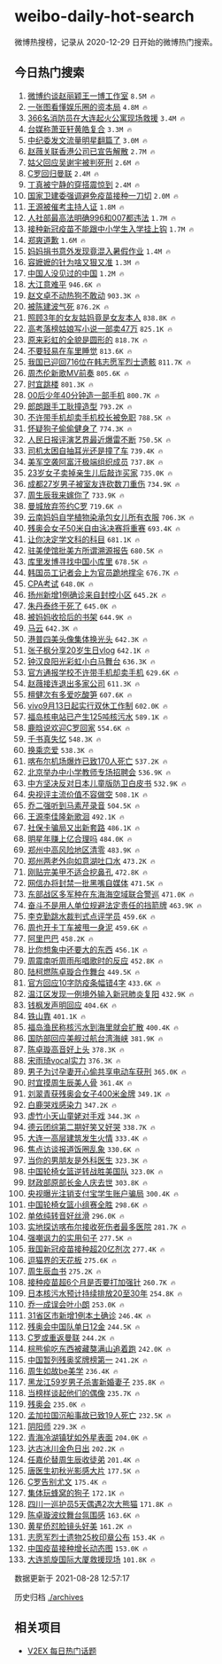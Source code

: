 # weibo-daily-hot-search

微博热搜榜，记录从 2020-12-29 日开始的微博热门搜索。

## 今日热门搜索

<!-- BEGIN -->

1. [微博约谈赵丽颖王一博工作室](https://s.weibo.com/weibo?q=%23%E5%BE%AE%E5%8D%9A%E7%BA%A6%E8%B0%88%E8%B5%B5%E4%B8%BD%E9%A2%96%E7%8E%8B%E4%B8%80%E5%8D%9A%E5%B7%A5%E4%BD%9C%E5%AE%A4%23&Refer=top) `8.5M 🔥`
1. [一张图看懂娱乐圈的资本局](https://s.weibo.com/weibo?q=%23%E4%B8%80%E5%BC%A0%E5%9B%BE%E7%9C%8B%E6%87%82%E5%A8%B1%E4%B9%90%E5%9C%88%E7%9A%84%E8%B5%84%E6%9C%AC%E5%B1%80%23&Refer=top) `4.8M 🔥`
1. [366名消防员在大连起火公寓现场救援](https://s.weibo.com/weibo?q=%23366%E5%90%8D%E6%B6%88%E9%98%B2%E5%91%98%E5%9C%A8%E5%A4%A7%E8%BF%9E%E8%B5%B7%E7%81%AB%E5%85%AC%E5%AF%93%E7%8E%B0%E5%9C%BA%E6%95%91%E6%8F%B4%23&Refer=top) `3.4M 🔥`
1. [台媒称萧亚轩黄皓复合](https://s.weibo.com/weibo?q=%23%E5%8F%B0%E5%AA%92%E7%A7%B0%E8%90%A7%E4%BA%9A%E8%BD%A9%E9%BB%84%E7%9A%93%E5%A4%8D%E5%90%88%23&Refer=top) `3.3M 🔥`
1. [中纪委发文流量明星翻篇了](https://s.weibo.com/weibo?q=%23%E4%B8%AD%E7%BA%AA%E5%A7%94%E5%8F%91%E6%96%87%E6%B5%81%E9%87%8F%E6%98%8E%E6%98%9F%E7%BF%BB%E7%AF%87%E4%BA%86%23&Refer=top) `3.0M 🔥`
1. [赵薇关联香港公司已宣告解散](https://s.weibo.com/weibo?q=%23%E8%B5%B5%E8%96%87%E5%85%B3%E8%81%94%E9%A6%99%E6%B8%AF%E5%85%AC%E5%8F%B8%E5%B7%B2%E5%AE%A3%E5%91%8A%E8%A7%A3%E6%95%A3%23&Refer=top) `2.7M 🔥`
1. [姑父回应吴谢宇被判死刑](https://s.weibo.com/weibo?q=%23%E5%A7%91%E7%88%B6%E5%9B%9E%E5%BA%94%E5%90%B4%E8%B0%A2%E5%AE%87%E8%A2%AB%E5%88%A4%E6%AD%BB%E5%88%91%23&Refer=top) `2.6M 🔥`
1. [C罗回归曼联](https://s.weibo.com/weibo?q=%23C%E7%BD%97%E5%9B%9E%E5%BD%92%E6%9B%BC%E8%81%94%23&Refer=top) `2.4M 🔥`
1. [丁真被宁静的穿搭震惊到](https://s.weibo.com/weibo?q=%23%E4%B8%81%E7%9C%9F%E8%A2%AB%E5%AE%81%E9%9D%99%E7%9A%84%E7%A9%BF%E6%90%AD%E9%9C%87%E6%83%8A%E5%88%B0%23&Refer=top) `2.4M 🔥`
1. [国家卫建委强调避免疫苗接种一刀切](https://s.weibo.com/weibo?q=%23%E5%9B%BD%E5%AE%B6%E5%8D%AB%E5%BB%BA%E5%A7%94%E5%BC%BA%E8%B0%83%E9%81%BF%E5%85%8D%E7%96%AB%E8%8B%97%E6%8E%A5%E7%A7%8D%E4%B8%80%E5%88%80%E5%88%87%23&Refer=top) `2.0M 🔥`
1. [王源被催考主持人证](https://s.weibo.com/weibo?q=%E7%8E%8B%E6%BA%90%E8%A2%AB%E5%82%AC%E8%80%83%E4%B8%BB%E6%8C%81%E4%BA%BA%E8%AF%81&Refer=top) `1.8M 🔥`
1. [人社部最高法明确996和007都违法](https://s.weibo.com/weibo?q=%23%E4%BA%BA%E7%A4%BE%E9%83%A8%E6%9C%80%E9%AB%98%E6%B3%95%E6%98%8E%E7%A1%AE996%E5%92%8C007%E9%83%BD%E8%BF%9D%E6%B3%95%23&Refer=top) `1.7M 🔥`
1. [接种新冠疫苗不能跟中小学生入学挂上钩](https://s.weibo.com/weibo?q=%23%E6%8E%A5%E7%A7%8D%E6%96%B0%E5%86%A0%E7%96%AB%E8%8B%97%E4%B8%8D%E8%83%BD%E8%B7%9F%E4%B8%AD%E5%B0%8F%E5%AD%A6%E7%94%9F%E5%85%A5%E5%AD%A6%E6%8C%82%E4%B8%8A%E9%92%A9%23&Refer=top) `1.7M 🔥`
1. [郑爽道歉](https://s.weibo.com/weibo?q=%23%E9%83%91%E7%88%BD%E9%81%93%E6%AD%89%23&Refer=top) `1.6M 🔥`
1. [妈妈捐书意外发现竟混入暑假作业](https://s.weibo.com/weibo?q=%E5%A6%88%E5%A6%88%E6%8D%90%E4%B9%A6%E6%84%8F%E5%A4%96%E5%8F%91%E7%8E%B0%E7%AB%9F%E6%B7%B7%E5%85%A5%E6%9A%91%E5%81%87%E4%BD%9C%E4%B8%9A&Refer=top) `1.4M 🔥`
1. [容嬷嬷的针为啥又狠又准](https://s.weibo.com/weibo?q=%23%E5%AE%B9%E5%AC%B7%E5%AC%B7%E7%9A%84%E9%92%88%E4%B8%BA%E5%95%A5%E5%8F%88%E7%8B%A0%E5%8F%88%E5%87%86%23&Refer=top) `1.3M 🔥`
1. [中国人没见过的中国](https://s.weibo.com/weibo?q=%23%E4%B8%AD%E5%9B%BD%E4%BA%BA%E6%B2%A1%E8%A7%81%E8%BF%87%E7%9A%84%E4%B8%AD%E5%9B%BD%23&Refer=top) `1.2M 🔥`
1. [大江意难平](https://s.weibo.com/weibo?q=%23%E5%A4%A7%E6%B1%9F%E6%84%8F%E9%9A%BE%E5%B9%B3%23&Refer=top) `946.6K 🔥`
1. [赵文卓不动热狗不敢动](https://s.weibo.com/weibo?q=%23%E8%B5%B5%E6%96%87%E5%8D%93%E4%B8%8D%E5%8A%A8%E7%83%AD%E7%8B%97%E4%B8%8D%E6%95%A2%E5%8A%A8%23&Refer=top) `903.3K 🔥`
1. [被陈建波气死](https://s.weibo.com/weibo?q=%23%E8%A2%AB%E9%99%88%E5%BB%BA%E6%B3%A2%E6%B0%94%E6%AD%BB%23&Refer=top) `876.2K 🔥`
1. [照顾3年的女友姑妈竟是女友本人](https://s.weibo.com/weibo?q=%23%E7%85%A7%E9%A1%BE3%E5%B9%B4%E7%9A%84%E5%A5%B3%E5%8F%8B%E5%A7%91%E5%A6%88%E7%AB%9F%E6%98%AF%E5%A5%B3%E5%8F%8B%E6%9C%AC%E4%BA%BA%23&Refer=top) `838.8K 🔥`
1. [高考落榜姑娘写小说一部卖47万](https://s.weibo.com/weibo?q=%23%E9%AB%98%E8%80%83%E8%90%BD%E6%A6%9C%E5%A7%91%E5%A8%98%E5%86%99%E5%B0%8F%E8%AF%B4%E4%B8%80%E9%83%A8%E5%8D%9647%E4%B8%87%23&Refer=top) `825.1K 🔥`
1. [原来彩虹的全貌是圆形的](https://s.weibo.com/weibo?q=%23%E5%8E%9F%E6%9D%A5%E5%BD%A9%E8%99%B9%E7%9A%84%E5%85%A8%E8%B2%8C%E6%98%AF%E5%9C%86%E5%BD%A2%E7%9A%84%23&Refer=top) `818.7K 🔥`
1. [不要轻易在车里睡觉](https://s.weibo.com/weibo?q=%23%E4%B8%8D%E8%A6%81%E8%BD%BB%E6%98%93%E5%9C%A8%E8%BD%A6%E9%87%8C%E7%9D%A1%E8%A7%89%23&Refer=top) `813.6K 🔥`
1. [我国已迎回716位在韩志愿军烈士遗骸](https://s.weibo.com/weibo?q=%23%E6%88%91%E5%9B%BD%E5%B7%B2%E8%BF%8E%E5%9B%9E716%E4%BD%8D%E5%9C%A8%E9%9F%A9%E5%BF%97%E6%84%BF%E5%86%9B%E7%83%88%E5%A3%AB%E9%81%97%E9%AA%B8%23&Refer=top) `811.7K 🔥`
1. [周杰伦新歌MV前奏](https://s.weibo.com/weibo?q=%E5%91%A8%E6%9D%B0%E4%BC%A6%E6%96%B0%E6%AD%8CMV%E5%89%8D%E5%A5%8F&Refer=top) `805.6K 🔥`
1. [时宜跳楼](https://s.weibo.com/weibo?q=%23%E6%97%B6%E5%AE%9C%E8%B7%B3%E6%A5%BC%23&Refer=top) `801.3K 🔥`
1. [00后少年40分钟造一部手机](https://s.weibo.com/weibo?q=%2300%E5%90%8E%E5%B0%91%E5%B9%B440%E5%88%86%E9%92%9F%E9%80%A0%E4%B8%80%E9%83%A8%E6%89%8B%E6%9C%BA%23&Refer=top) `800.7K 🔥`
1. [郎朗跟手工耿撞造型](https://s.weibo.com/weibo?q=%23%E9%83%8E%E6%9C%97%E8%B7%9F%E6%89%8B%E5%B7%A5%E8%80%BF%E6%92%9E%E9%80%A0%E5%9E%8B%23&Refer=top) `793.2K 🔥`
1. [不许带手机却卖手机校长被免职](https://s.weibo.com/weibo?q=%23%E4%B8%8D%E8%AE%B8%E5%B8%A6%E6%89%8B%E6%9C%BA%E5%8D%B4%E5%8D%96%E6%89%8B%E6%9C%BA%E6%A0%A1%E9%95%BF%E8%A2%AB%E5%85%8D%E8%81%8C%23&Refer=top) `788.5K 🔥`
1. [怀疑狗子偷偷健身了](https://s.weibo.com/weibo?q=%23%E6%80%80%E7%96%91%E7%8B%97%E5%AD%90%E5%81%B7%E5%81%B7%E5%81%A5%E8%BA%AB%E4%BA%86%23&Refer=top) `774.3K 🔥`
1. [人民日报评演艺界最近爆雷不断](https://s.weibo.com/weibo?q=%23%E4%BA%BA%E6%B0%91%E6%97%A5%E6%8A%A5%E8%AF%84%E6%BC%94%E8%89%BA%E7%95%8C%E6%9C%80%E8%BF%91%E7%88%86%E9%9B%B7%E4%B8%8D%E6%96%AD%23&Refer=top) `750.5K 🔥`
1. [司机太困自抽耳光还是撞了车](https://s.weibo.com/weibo?q=%23%E5%8F%B8%E6%9C%BA%E5%A4%AA%E5%9B%B0%E8%87%AA%E6%8A%BD%E8%80%B3%E5%85%89%E8%BF%98%E6%98%AF%E6%92%9E%E4%BA%86%E8%BD%A6%23&Refer=top) `739.4K 🔥`
1. [美军空袭阿富汗极端组织成员](https://s.weibo.com/weibo?q=%23%E7%BE%8E%E5%86%9B%E7%A9%BA%E8%A2%AD%E9%98%BF%E5%AF%8C%E6%B1%97%E6%9E%81%E7%AB%AF%E7%BB%84%E7%BB%87%E6%88%90%E5%91%98%23&Refer=top) `737.8K 🔥`
1. [23岁女子卖掉亲生儿后敲诈买家](https://s.weibo.com/weibo?q=%2323%E5%B2%81%E5%A5%B3%E5%AD%90%E5%8D%96%E6%8E%89%E4%BA%B2%E7%94%9F%E5%84%BF%E5%90%8E%E6%95%B2%E8%AF%88%E4%B9%B0%E5%AE%B6%23&Refer=top) `735.0K 🔥`
1. [成都27岁男子被室友连砍数刀重伤](https://s.weibo.com/weibo?q=%23%E6%88%90%E9%83%BD27%E5%B2%81%E7%94%B7%E5%AD%90%E8%A2%AB%E5%AE%A4%E5%8F%8B%E8%BF%9E%E7%A0%8D%E6%95%B0%E5%88%80%E9%87%8D%E4%BC%A4%23&Refer=top) `734.9K 🔥`
1. [周生辰我来嫁你了](https://s.weibo.com/weibo?q=%23%E5%91%A8%E7%94%9F%E8%BE%B0%E6%88%91%E6%9D%A5%E5%AB%81%E4%BD%A0%E4%BA%86%23&Refer=top) `733.9K 🔥`
1. [曼城放弃签约C罗](https://s.weibo.com/weibo?q=%23%E6%9B%BC%E5%9F%8E%E6%94%BE%E5%BC%83%E7%AD%BE%E7%BA%A6C%E7%BD%97%23&Refer=top) `719.6K 🔥`
1. [云南妈妈自学植物染承包女儿所有衣服](https://s.weibo.com/weibo?q=%23%E4%BA%91%E5%8D%97%E5%A6%88%E5%A6%88%E8%87%AA%E5%AD%A6%E6%A4%8D%E7%89%A9%E6%9F%93%E6%89%BF%E5%8C%85%E5%A5%B3%E5%84%BF%E6%89%80%E6%9C%89%E8%A1%A3%E6%9C%8D%23&Refer=top) `706.3K 🔥`
1. [残奥会女子50米自由泳决赛将重赛](https://s.weibo.com/weibo?q=%E6%AE%8B%E5%A5%A5%E4%BC%9A%E5%A5%B3%E5%AD%9050%E7%B1%B3%E8%87%AA%E7%94%B1%E6%B3%B3%E5%86%B3%E8%B5%9B%E5%B0%86%E9%87%8D%E8%B5%9B&Refer=top) `693.4K 🔥`
1. [让你决定学文科的科目](https://s.weibo.com/weibo?q=%23%E8%AE%A9%E4%BD%A0%E5%86%B3%E5%AE%9A%E5%AD%A6%E6%96%87%E7%A7%91%E7%9A%84%E7%A7%91%E7%9B%AE%23&Refer=top) `681.1K 🔥`
1. [驻美使馆批美方所谓溯源报告](https://s.weibo.com/weibo?q=%23%E9%A9%BB%E7%BE%8E%E4%BD%BF%E9%A6%86%E6%89%B9%E7%BE%8E%E6%96%B9%E6%89%80%E8%B0%93%E6%BA%AF%E6%BA%90%E6%8A%A5%E5%91%8A%23&Refer=top) `680.5K 🔥`
1. [库里发博寻找中国小库里](https://s.weibo.com/weibo?q=%23%E5%BA%93%E9%87%8C%E5%8F%91%E5%8D%9A%E5%AF%BB%E6%89%BE%E4%B8%AD%E5%9B%BD%E5%B0%8F%E5%BA%93%E9%87%8C%23&Refer=top) `678.5K 🔥`
1. [韩国员工记者会上为官员跪地撑伞](https://s.weibo.com/weibo?q=%23%E9%9F%A9%E5%9B%BD%E5%91%98%E5%B7%A5%E8%AE%B0%E8%80%85%E4%BC%9A%E4%B8%8A%E4%B8%BA%E5%AE%98%E5%91%98%E8%B7%AA%E5%9C%B0%E6%92%91%E4%BC%9E%23&Refer=top) `676.7K 🔥`
1. [CPA考试](https://s.weibo.com/weibo?q=CPA%E8%80%83%E8%AF%95&Refer=top) `648.0K 🔥`
1. [扬州新增1例确诊来自封控小区](https://s.weibo.com/weibo?q=%23%E6%89%AC%E5%B7%9E%E6%96%B0%E5%A2%9E1%E4%BE%8B%E7%A1%AE%E8%AF%8A%E6%9D%A5%E8%87%AA%E5%B0%81%E6%8E%A7%E5%B0%8F%E5%8C%BA%23&Refer=top) `645.2K 🔥`
1. [朱丹泰终于死了](https://s.weibo.com/weibo?q=%23%E6%9C%B1%E4%B8%B9%E6%B3%B0%E7%BB%88%E4%BA%8E%E6%AD%BB%E4%BA%86%23&Refer=top) `645.0K 🔥`
1. [被妈妈收拾后的书架](https://s.weibo.com/weibo?q=%23%E8%A2%AB%E5%A6%88%E5%A6%88%E6%94%B6%E6%8B%BE%E5%90%8E%E7%9A%84%E4%B9%A6%E6%9E%B6%23&Refer=top) `644.9K 🔥`
1. [马云](https://s.weibo.com/weibo?q=%E9%A9%AC%E4%BA%91&Refer=top) `642.3K 🔥`
1. [港普四美头像集体换光头](https://s.weibo.com/weibo?q=%23%E6%B8%AF%E6%99%AE%E5%9B%9B%E7%BE%8E%E5%A4%B4%E5%83%8F%E9%9B%86%E4%BD%93%E6%8D%A2%E5%85%89%E5%A4%B4%23&Refer=top) `642.3K 🔥`
1. [张子枫分享20岁生日vlog](https://s.weibo.com/weibo?q=%23%E5%BC%A0%E5%AD%90%E6%9E%AB%E5%88%86%E4%BA%AB20%E5%B2%81%E7%94%9F%E6%97%A5vlog%23&Refer=top) `642.1K 🔥`
1. [钟汉良阳光彩虹小白马舞台](https://s.weibo.com/weibo?q=%23%E9%92%9F%E6%B1%89%E8%89%AF%E9%98%B3%E5%85%89%E5%BD%A9%E8%99%B9%E5%B0%8F%E7%99%BD%E9%A9%AC%E8%88%9E%E5%8F%B0%23&Refer=top) `636.3K 🔥`
1. [官方通报学校不许带手机却卖手机](https://s.weibo.com/weibo?q=%23%E5%AE%98%E6%96%B9%E9%80%9A%E6%8A%A5%E5%AD%A6%E6%A0%A1%E4%B8%8D%E8%AE%B8%E5%B8%A6%E6%89%8B%E6%9C%BA%E5%8D%B4%E5%8D%96%E6%89%8B%E6%9C%BA%23&Refer=top) `629.6K 🔥`
1. [赵薇接连退出多家公司](https://s.weibo.com/weibo?q=%23%E8%B5%B5%E8%96%87%E6%8E%A5%E8%BF%9E%E9%80%80%E5%87%BA%E5%A4%9A%E5%AE%B6%E5%85%AC%E5%8F%B8%23&Refer=top) `611.3K 🔥`
1. [檀健次有多爱吃酸笋](https://s.weibo.com/weibo?q=%E6%AA%80%E5%81%A5%E6%AC%A1%E6%9C%89%E5%A4%9A%E7%88%B1%E5%90%83%E9%85%B8%E7%AC%8B&Refer=top) `607.6K 🔥`
1. [vivo9月13日起实行双休工作制](https://s.weibo.com/weibo?q=%23vivo9%E6%9C%8813%E6%97%A5%E8%B5%B7%E5%AE%9E%E8%A1%8C%E5%8F%8C%E4%BC%91%E5%B7%A5%E4%BD%9C%E5%88%B6%23&Refer=top) `602.0K 🔥`
1. [福岛核电站已产生125吨核污水](https://s.weibo.com/weibo?q=%E7%A6%8F%E5%B2%9B%E6%A0%B8%E7%94%B5%E7%AB%99%E5%B7%B2%E4%BA%A7%E7%94%9F125%E5%90%A8%E6%A0%B8%E6%B1%A1%E6%B0%B4&Refer=top) `589.1K 🔥`
1. [鹿晗说欢迎C罗回家](https://s.weibo.com/weibo?q=%23%E9%B9%BF%E6%99%97%E8%AF%B4%E6%AC%A2%E8%BF%8EC%E7%BD%97%E5%9B%9E%E5%AE%B6%23&Refer=top) `554.6K 🔥`
1. [千书真失忆](https://s.weibo.com/weibo?q=%23%E5%8D%83%E4%B9%A6%E7%9C%9F%E5%A4%B1%E5%BF%86%23&Refer=top) `548.3K 🔥`
1. [换乘恋爱](https://s.weibo.com/weibo?q=%E6%8D%A2%E4%B9%98%E6%81%8B%E7%88%B1&Refer=top) `538.3K 🔥`
1. [喀布尔机场爆炸已致170人死亡](https://s.weibo.com/weibo?q=%23%E5%96%80%E5%B8%83%E5%B0%94%E6%9C%BA%E5%9C%BA%E7%88%86%E7%82%B8%E5%B7%B2%E8%87%B4170%E4%BA%BA%E6%AD%BB%E4%BA%A1%23&Refer=top) `537.2K 🔥`
1. [北京举办中小学教师专场招聘会](https://s.weibo.com/weibo?q=%E5%8C%97%E4%BA%AC%E4%B8%BE%E5%8A%9E%E4%B8%AD%E5%B0%8F%E5%AD%A6%E6%95%99%E5%B8%88%E4%B8%93%E5%9C%BA%E6%8B%9B%E8%81%98%E4%BC%9A&Refer=top) `536.9K 🔥`
1. [中方坚决反对日本儿童版防卫白皮书](https://s.weibo.com/weibo?q=%23%E4%B8%AD%E6%96%B9%E5%9D%9A%E5%86%B3%E5%8F%8D%E5%AF%B9%E6%97%A5%E6%9C%AC%E5%84%BF%E7%AB%A5%E7%89%88%E9%98%B2%E5%8D%AB%E7%99%BD%E7%9A%AE%E4%B9%A6%23&Refer=top) `532.9K 🔥`
1. [央视评主流价值不容做空](https://s.weibo.com/weibo?q=%23%E5%A4%AE%E8%A7%86%E8%AF%84%E4%B8%BB%E6%B5%81%E4%BB%B7%E5%80%BC%E4%B8%8D%E5%AE%B9%E5%81%9A%E7%A9%BA%23&Refer=top) `508.1K 🔥`
1. [乔二强听到马素芹录音](https://s.weibo.com/weibo?q=%23%E4%B9%94%E4%BA%8C%E5%BC%BA%E5%90%AC%E5%88%B0%E9%A9%AC%E7%B4%A0%E8%8A%B9%E5%BD%95%E9%9F%B3%23&Refer=top) `504.5K 🔥`
1. [王源李佳隆新歌洄](https://s.weibo.com/weibo?q=%23%E7%8E%8B%E6%BA%90%E6%9D%8E%E4%BD%B3%E9%9A%86%E6%96%B0%E6%AD%8C%E6%B4%84%23&Refer=top) `492.1K 🔥`
1. [社保卡骗局又出新套路](https://s.weibo.com/weibo?q=%23%E7%A4%BE%E4%BF%9D%E5%8D%A1%E9%AA%97%E5%B1%80%E5%8F%88%E5%87%BA%E6%96%B0%E5%A5%97%E8%B7%AF%23&Refer=top) `486.1K 🔥`
1. [明星年赚上亿合理吗](https://s.weibo.com/weibo?q=%23%E6%98%8E%E6%98%9F%E5%B9%B4%E8%B5%9A%E4%B8%8A%E4%BA%BF%E5%90%88%E7%90%86%E5%90%97%23&Refer=top) `484.0K 🔥`
1. [郑州中高风险地区清零](https://s.weibo.com/weibo?q=%E9%83%91%E5%B7%9E%E4%B8%AD%E9%AB%98%E9%A3%8E%E9%99%A9%E5%9C%B0%E5%8C%BA%E6%B8%85%E9%9B%B6&Refer=top) `483.9K 🔥`
1. [郑州两老外向如意湖吐口水](https://s.weibo.com/weibo?q=%23%E9%83%91%E5%B7%9E%E4%B8%A4%E8%80%81%E5%A4%96%E5%90%91%E5%A6%82%E6%84%8F%E6%B9%96%E5%90%90%E5%8F%A3%E6%B0%B4%23&Refer=top) `473.2K 🔥`
1. [刚贴完美甲不适合挖鼻孔](https://s.weibo.com/weibo?q=%23%E5%88%9A%E8%B4%B4%E5%AE%8C%E7%BE%8E%E7%94%B2%E4%B8%8D%E9%80%82%E5%90%88%E6%8C%96%E9%BC%BB%E5%AD%94%23&Refer=top) `472.8K 🔥`
1. [网信办将封禁一批黑嘴自媒体](https://s.weibo.com/weibo?q=%23%E7%BD%91%E4%BF%A1%E5%8A%9E%E5%B0%86%E5%B0%81%E7%A6%81%E4%B8%80%E6%89%B9%E9%BB%91%E5%98%B4%E8%87%AA%E5%AA%92%E4%BD%93%23&Refer=top) `471.5K 🔥`
1. [东部战区多军种在东海海空域联合警巡](https://s.weibo.com/weibo?q=%23%E4%B8%9C%E9%83%A8%E6%88%98%E5%8C%BA%E5%A4%9A%E5%86%9B%E7%A7%8D%E5%9C%A8%E4%B8%9C%E6%B5%B7%E6%B5%B7%E7%A9%BA%E5%9F%9F%E8%81%94%E5%90%88%E8%AD%A6%E5%B7%A1%23&Refer=top) `471.0K 🔥`
1. [奋斗不是用人单位规避法定责任的挡箭牌](https://s.weibo.com/weibo?q=%23%E5%A5%8B%E6%96%97%E4%B8%8D%E6%98%AF%E7%94%A8%E4%BA%BA%E5%8D%95%E4%BD%8D%E8%A7%84%E9%81%BF%E6%B3%95%E5%AE%9A%E8%B4%A3%E4%BB%BB%E7%9A%84%E6%8C%A1%E7%AE%AD%E7%89%8C%23&Refer=top) `463.9K 🔥`
1. [李克勤跳水裁判式点评学员](https://s.weibo.com/weibo?q=%23%E6%9D%8E%E5%85%8B%E5%8B%A4%E8%B7%B3%E6%B0%B4%E8%A3%81%E5%88%A4%E5%BC%8F%E7%82%B9%E8%AF%84%E5%AD%A6%E5%91%98%23&Refer=top) `459.6K 🔥`
1. [周也开卡丁车被甩一身泥](https://s.weibo.com/weibo?q=%23%E5%91%A8%E4%B9%9F%E5%BC%80%E5%8D%A1%E4%B8%81%E8%BD%A6%E8%A2%AB%E7%94%A9%E4%B8%80%E8%BA%AB%E6%B3%A5%23&Refer=top) `459.6K 🔥`
1. [阿里巴巴](https://s.weibo.com/weibo?q=%E9%98%BF%E9%87%8C%E5%B7%B4%E5%B7%B4&Refer=top) `458.2K 🔥`
1. [比你想象中还要大的东西](https://s.weibo.com/weibo?q=%23%E6%AF%94%E4%BD%A0%E6%83%B3%E8%B1%A1%E4%B8%AD%E8%BF%98%E8%A6%81%E5%A4%A7%E7%9A%84%E4%B8%9C%E8%A5%BF%23&Refer=top) `456.1K 🔥`
1. [周震南听周雨彤唱歌时的反应](https://s.weibo.com/weibo?q=%E5%91%A8%E9%9C%87%E5%8D%97%E5%90%AC%E5%91%A8%E9%9B%A8%E5%BD%A4%E5%94%B1%E6%AD%8C%E6%97%B6%E7%9A%84%E5%8F%8D%E5%BA%94&Refer=top) `452.8K 🔥`
1. [陆柯燃陈卓璇合作舞台](https://s.weibo.com/weibo?q=%23%E9%99%86%E6%9F%AF%E7%87%83%E9%99%88%E5%8D%93%E7%92%87%E5%90%88%E4%BD%9C%E8%88%9E%E5%8F%B0%23&Refer=top) `449.5K 🔥`
1. [官方回应10字防疫条幅错4字](https://s.weibo.com/weibo?q=%23%E5%AE%98%E6%96%B9%E5%9B%9E%E5%BA%9410%E5%AD%97%E9%98%B2%E7%96%AB%E6%9D%A1%E5%B9%85%E9%94%994%E5%AD%97%23&Refer=top) `433.6K 🔥`
1. [温江区发现一例境外输入新冠肺炎复阳](https://s.weibo.com/weibo?q=%23%E6%B8%A9%E6%B1%9F%E5%8C%BA%E5%8F%91%E7%8E%B0%E4%B8%80%E4%BE%8B%E5%A2%83%E5%A4%96%E8%BE%93%E5%85%A5%E6%96%B0%E5%86%A0%E8%82%BA%E7%82%8E%E5%A4%8D%E9%98%B3%23&Refer=top) `432.9K 🔥`
1. [钱枫发声明回应](https://s.weibo.com/weibo?q=%23%E9%92%B1%E6%9E%AB%E5%8F%91%E5%A3%B0%E6%98%8E%E5%9B%9E%E5%BA%94%23&Refer=top) `404.6K 🔥`
1. [铁山靠](https://s.weibo.com/weibo?q=%E9%93%81%E5%B1%B1%E9%9D%A0&Refer=top) `401.1K 🔥`
1. [福岛渔民称核污水到海里就会扩散](https://s.weibo.com/weibo?q=%23%E7%A6%8F%E5%B2%9B%E6%B8%94%E6%B0%91%E7%A7%B0%E6%A0%B8%E6%B1%A1%E6%B0%B4%E5%88%B0%E6%B5%B7%E9%87%8C%E5%B0%B1%E4%BC%9A%E6%89%A9%E6%95%A3%23&Refer=top) `400.4K 🔥`
1. [国防部回应美舰过航台湾海峡](https://s.weibo.com/weibo?q=%23%E5%9B%BD%E9%98%B2%E9%83%A8%E5%9B%9E%E5%BA%94%E7%BE%8E%E8%88%B0%E8%BF%87%E8%88%AA%E5%8F%B0%E6%B9%BE%E6%B5%B7%E5%B3%A1%23&Refer=top) `381.9K 🔥`
1. [陈卓璇高音好上头](https://s.weibo.com/weibo?q=%23%E9%99%88%E5%8D%93%E7%92%87%E9%AB%98%E9%9F%B3%E5%A5%BD%E4%B8%8A%E5%A4%B4%23&Refer=top) `378.3K 🔥`
1. [宋雨琦vocal实力](https://s.weibo.com/weibo?q=%23%E5%AE%8B%E9%9B%A8%E7%90%A6vocal%E5%AE%9E%E5%8A%9B%23&Refer=top) `376.3K 🔥`
1. [男子为讨孕妻开心偷共享电动车获刑](https://s.weibo.com/weibo?q=%23%E7%94%B7%E5%AD%90%E4%B8%BA%E8%AE%A8%E5%AD%95%E5%A6%BB%E5%BC%80%E5%BF%83%E5%81%B7%E5%85%B1%E4%BA%AB%E7%94%B5%E5%8A%A8%E8%BD%A6%E8%8E%B7%E5%88%91%23&Refer=top) `365.0K 🔥`
1. [时宜摸周生辰美人骨](https://s.weibo.com/weibo?q=%23%E6%97%B6%E5%AE%9C%E6%91%B8%E5%91%A8%E7%94%9F%E8%BE%B0%E7%BE%8E%E4%BA%BA%E9%AA%A8%23&Refer=top) `361.4K 🔥`
1. [刘翠青获残奥会女子400米金牌](https://s.weibo.com/weibo?q=%23%E5%88%98%E7%BF%A0%E9%9D%92%E8%8E%B7%E6%AE%8B%E5%A5%A5%E4%BC%9A%E5%A5%B3%E5%AD%90400%E7%B1%B3%E9%87%91%E7%89%8C%23&Refer=top) `349.1K 🔥`
1. [白鹿哭戏感染力](https://s.weibo.com/weibo?q=%23%E7%99%BD%E9%B9%BF%E5%93%AD%E6%88%8F%E6%84%9F%E6%9F%93%E5%8A%9B%23&Refer=top) `347.2K 🔥`
1. [虚竹小天山童姥对手戏](https://s.weibo.com/weibo?q=%23%E8%99%9A%E7%AB%B9%E5%B0%8F%E5%A4%A9%E5%B1%B1%E7%AB%A5%E5%A7%A5%E5%AF%B9%E6%89%8B%E6%88%8F%23&Refer=top) `344.3K 🔥`
1. [德云团综第二期好笑又好哭](https://s.weibo.com/weibo?q=%23%E5%BE%B7%E4%BA%91%E5%9B%A2%E7%BB%BC%E7%AC%AC%E4%BA%8C%E6%9C%9F%E5%A5%BD%E7%AC%91%E5%8F%88%E5%A5%BD%E5%93%AD%23&Refer=top) `338.7K 🔥`
1. [大连一高层建筑发生火情](https://s.weibo.com/weibo?q=%23%E5%A4%A7%E8%BF%9E%E4%B8%80%E9%AB%98%E5%B1%82%E5%BB%BA%E7%AD%91%E5%8F%91%E7%94%9F%E7%81%AB%E6%83%85%23&Refer=top) `333.4K 🔥`
1. [焦点访谈报道饭圈乱象](https://s.weibo.com/weibo?q=%23%E7%84%A6%E7%82%B9%E8%AE%BF%E8%B0%88%E6%8A%A5%E9%81%93%E9%A5%AD%E5%9C%88%E4%B9%B1%E8%B1%A1%23&Refer=top) `330.6K 🔥`
1. [当你的男朋友是外科医生](https://s.weibo.com/weibo?q=%23%E5%BD%93%E4%BD%A0%E7%9A%84%E7%94%B7%E6%9C%8B%E5%8F%8B%E6%98%AF%E5%A4%96%E7%A7%91%E5%8C%BB%E7%94%9F%23&Refer=top) `323.3K 🔥`
1. [中国轮椅女篮逆转战胜美国队](https://s.weibo.com/weibo?q=%23%E4%B8%AD%E5%9B%BD%E8%BD%AE%E6%A4%85%E5%A5%B3%E7%AF%AE%E9%80%86%E8%BD%AC%E6%88%98%E8%83%9C%E7%BE%8E%E5%9B%BD%E9%98%9F%23&Refer=top) `323.0K 🔥`
1. [财政部原部长金人庆去世](https://s.weibo.com/weibo?q=%23%E8%B4%A2%E6%94%BF%E9%83%A8%E5%8E%9F%E9%83%A8%E9%95%BF%E9%87%91%E4%BA%BA%E5%BA%86%E5%8E%BB%E4%B8%96%23&Refer=top) `303.8K 🔥`
1. [央视曝光注销支付宝学生账户骗局](https://s.weibo.com/weibo?q=%23%E5%A4%AE%E8%A7%86%E6%9B%9D%E5%85%89%E6%B3%A8%E9%94%80%E6%94%AF%E4%BB%98%E5%AE%9D%E5%AD%A6%E7%94%9F%E8%B4%A6%E6%88%B7%E9%AA%97%E5%B1%80%23&Refer=top) `300.4K 🔥`
1. [中国轮椅女篮小组赛全胜](https://s.weibo.com/weibo?q=%23%E4%B8%AD%E5%9B%BD%E8%BD%AE%E6%A4%85%E5%A5%B3%E7%AF%AE%E5%B0%8F%E7%BB%84%E8%B5%9B%E5%85%A8%E8%83%9C%23&Refer=top) `298.6K 🔥`
1. [单依纯转音好丝滑](https://s.weibo.com/weibo?q=%23%E5%8D%95%E4%BE%9D%E7%BA%AF%E8%BD%AC%E9%9F%B3%E5%A5%BD%E4%B8%9D%E6%BB%91%23&Refer=top) `296.0K 🔥`
1. [实地探访喀布尔接收死伤者最多医院](https://s.weibo.com/weibo?q=%E5%AE%9E%E5%9C%B0%E6%8E%A2%E8%AE%BF%E5%96%80%E5%B8%83%E5%B0%94%E6%8E%A5%E6%94%B6%E6%AD%BB%E4%BC%A4%E8%80%85%E6%9C%80%E5%A4%9A%E5%8C%BB%E9%99%A2&Refer=top) `281.7K 🔥`
1. [强嘲讽力的实用句子](https://s.weibo.com/weibo?q=%23%E5%BC%BA%E5%98%B2%E8%AE%BD%E5%8A%9B%E7%9A%84%E5%AE%9E%E7%94%A8%E5%8F%A5%E5%AD%90%23&Refer=top) `277.5K 🔥`
1. [我国新冠疫苗接种超20亿剂次](https://s.weibo.com/weibo?q=%23%E6%88%91%E5%9B%BD%E6%96%B0%E5%86%A0%E7%96%AB%E8%8B%97%E6%8E%A5%E7%A7%8D%E8%B6%8520%E4%BA%BF%E5%89%82%E6%AC%A1%23&Refer=top) `277.4K 🔥`
1. [逗猫界的天花板](https://s.weibo.com/weibo?q=%23%E9%80%97%E7%8C%AB%E7%95%8C%E7%9A%84%E5%A4%A9%E8%8A%B1%E6%9D%BF%23&Refer=top) `275.6K 🔥`
1. [周生辰血书](https://s.weibo.com/weibo?q=%23%E5%91%A8%E7%94%9F%E8%BE%B0%E8%A1%80%E4%B9%A6%23&Refer=top) `275.2K 🔥`
1. [接种疫苗超6个月是否要打加强针](https://s.weibo.com/weibo?q=%23%E6%8E%A5%E7%A7%8D%E7%96%AB%E8%8B%97%E8%B6%856%E4%B8%AA%E6%9C%88%E6%98%AF%E5%90%A6%E8%A6%81%E6%89%93%E5%8A%A0%E5%BC%BA%E9%92%88%23&Refer=top) `260.7K 🔥`
1. [日本核污水预计持续排放20至30年](https://s.weibo.com/weibo?q=%23%E6%97%A5%E6%9C%AC%E6%A0%B8%E6%B1%A1%E6%B0%B4%E9%A2%84%E8%AE%A1%E6%8C%81%E7%BB%AD%E6%8E%92%E6%94%BE20%E8%87%B330%E5%B9%B4%23&Refer=top) `254.8K 🔥`
1. [乔一成误会叶小朗](https://s.weibo.com/weibo?q=%23%E4%B9%94%E4%B8%80%E6%88%90%E8%AF%AF%E4%BC%9A%E5%8F%B6%E5%B0%8F%E6%9C%97%23&Refer=top) `253.0K 🔥`
1. [31省区市新增1例本土确诊](https://s.weibo.com/weibo?q=%2331%E7%9C%81%E5%8C%BA%E5%B8%82%E6%96%B0%E5%A2%9E1%E4%BE%8B%E6%9C%AC%E5%9C%9F%E7%A1%AE%E8%AF%8A%23&Refer=top) `246.4K 🔥`
1. [残奥会中国队单日12金](https://s.weibo.com/weibo?q=%E6%AE%8B%E5%A5%A5%E4%BC%9A%E4%B8%AD%E5%9B%BD%E9%98%9F%E5%8D%95%E6%97%A512%E9%87%91&Refer=top) `244.5K 🔥`
1. [C罗或重返曼联](https://s.weibo.com/weibo?q=%23C%E7%BD%97%E6%88%96%E9%87%8D%E8%BF%94%E6%9B%BC%E8%81%94%23&Refer=top) `244.2K 🔥`
1. [棕熊偷吃东西被藏獒满山追着跑](https://s.weibo.com/weibo?q=%23%E6%A3%95%E7%86%8A%E5%81%B7%E5%90%83%E4%B8%9C%E8%A5%BF%E8%A2%AB%E8%97%8F%E7%8D%92%E6%BB%A1%E5%B1%B1%E8%BF%BD%E7%9D%80%E8%B7%91%23&Refer=top) `242.0K 🔥`
1. [中国暂列残奥奖牌榜第一](https://s.weibo.com/weibo?q=%23%E4%B8%AD%E5%9B%BD%E6%9A%82%E5%88%97%E6%AE%8B%E5%A5%A5%E5%A5%96%E7%89%8C%E6%A6%9C%E7%AC%AC%E4%B8%80%23&Refer=top) `241.2K 🔥`
1. [周生如故be美学](https://s.weibo.com/weibo?q=%E5%91%A8%E7%94%9F%E5%A6%82%E6%95%85be%E7%BE%8E%E5%AD%A6&Refer=top) `236.4K 🔥`
1. [黑龙江59岁男子杀害新婚妻子](https://s.weibo.com/weibo?q=%23%E9%BB%91%E9%BE%99%E6%B1%9F59%E5%B2%81%E7%94%B7%E5%AD%90%E6%9D%80%E5%AE%B3%E6%96%B0%E5%A9%9A%E5%A6%BB%E5%AD%90%23&Refer=top) `235.8K 🔥`
1. [当榜样谈起他们的偶像](https://s.weibo.com/weibo?q=%23%E5%BD%93%E6%A6%9C%E6%A0%B7%E8%B0%88%E8%B5%B7%E4%BB%96%E4%BB%AC%E7%9A%84%E5%81%B6%E5%83%8F%23&Refer=top) `235.7K 🔥`
1. [残奥会](https://s.weibo.com/weibo?q=%E6%AE%8B%E5%A5%A5%E4%BC%9A&Refer=top) `235.0K 🔥`
1. [孟加拉国沉船事故已致19人死亡](https://s.weibo.com/weibo?q=%23%E5%AD%9F%E5%8A%A0%E6%8B%89%E5%9B%BD%E6%B2%89%E8%88%B9%E4%BA%8B%E6%95%85%E5%B7%B2%E8%87%B419%E4%BA%BA%E6%AD%BB%E4%BA%A1%23&Refer=top) `232.5K 🔥`
1. [阴阳师](https://s.weibo.com/weibo?q=%E9%98%B4%E9%98%B3%E5%B8%88&Refer=top) `229.3K 🔥`
1. [青海冷湖镇犹如外星表面](https://s.weibo.com/weibo?q=%23%E9%9D%92%E6%B5%B7%E5%86%B7%E6%B9%96%E9%95%87%E7%8A%B9%E5%A6%82%E5%A4%96%E6%98%9F%E8%A1%A8%E9%9D%A2%23&Refer=top) `204.0K 🔥`
1. [达古冰川金色日出](https://s.weibo.com/weibo?q=%23%E8%BE%BE%E5%8F%A4%E5%86%B0%E5%B7%9D%E9%87%91%E8%89%B2%E6%97%A5%E5%87%BA%23&Refer=top) `202.2K 🔥`
1. [任嘉伦替周生辰收徒弟](https://s.weibo.com/weibo?q=%23%E4%BB%BB%E5%98%89%E4%BC%A6%E6%9B%BF%E5%91%A8%E7%94%9F%E8%BE%B0%E6%94%B6%E5%BE%92%E5%BC%9F%23&Refer=top) `201.4K 🔥`
1. [唐医生初秋光影感大片](https://s.weibo.com/weibo?q=%23%E5%94%90%E5%8C%BB%E7%94%9F%E5%88%9D%E7%A7%8B%E5%85%89%E5%BD%B1%E6%84%9F%E5%A4%A7%E7%89%87%23&Refer=top) `177.5K 🔥`
1. [C罗告别尤文](https://s.weibo.com/weibo?q=C%E7%BD%97%E5%91%8A%E5%88%AB%E5%B0%A4%E6%96%87&Refer=top) `175.4K 🔥`
1. [集体玩蜂窝的狗子](https://s.weibo.com/weibo?q=%23%E9%9B%86%E4%BD%93%E7%8E%A9%E8%9C%82%E7%AA%9D%E7%9A%84%E7%8B%97%E5%AD%90%23&Refer=top) `172.1K 🔥`
1. [四川一巡护员5天偶遇2次大熊猫](https://s.weibo.com/weibo?q=%23%E5%9B%9B%E5%B7%9D%E4%B8%80%E5%B7%A1%E6%8A%A4%E5%91%985%E5%A4%A9%E5%81%B6%E9%81%872%E6%AC%A1%E5%A4%A7%E7%86%8A%E7%8C%AB%23&Refer=top) `171.8K 🔥`
1. [陈卓璇波纹舞台氛围感](https://s.weibo.com/weibo?q=%23%E9%99%88%E5%8D%93%E7%92%87%E6%B3%A2%E7%BA%B9%E8%88%9E%E5%8F%B0%E6%B0%9B%E5%9B%B4%E6%84%9F%23&Refer=top) `163.6K 🔥`
1. [黄星侨怼脸镜头好美](https://s.weibo.com/weibo?q=%23%E9%BB%84%E6%98%9F%E4%BE%A8%E6%80%BC%E8%84%B8%E9%95%9C%E5%A4%B4%E5%A5%BD%E7%BE%8E%23&Refer=top) `161.2K 🔥`
1. [志愿军烈士遗物25枚印章公布](https://s.weibo.com/weibo?q=%23%E5%BF%97%E6%84%BF%E5%86%9B%E7%83%88%E5%A3%AB%E9%81%97%E7%89%A925%E6%9E%9A%E5%8D%B0%E7%AB%A0%E5%85%AC%E5%B8%83%23&Refer=top) `153.4K 🔥`
1. [中国疫苗接种增长动态图](https://s.weibo.com/weibo?q=%23%E4%B8%AD%E5%9B%BD%E7%96%AB%E8%8B%97%E6%8E%A5%E7%A7%8D%E5%A2%9E%E9%95%BF%E5%8A%A8%E6%80%81%E5%9B%BE%23&Refer=top) `153.0K 🔥`
1. [大连凯旋国际大厦救援现场](https://s.weibo.com/weibo?q=%23%E5%A4%A7%E8%BF%9E%E5%87%AF%E6%97%8B%E5%9B%BD%E9%99%85%E5%A4%A7%E5%8E%A6%E6%95%91%E6%8F%B4%E7%8E%B0%E5%9C%BA%23&Refer=top) `101.8K 🔥`

数据更新于 2021-08-28 12:57:17

<!-- END -->

历史归档 [./archives](./archives)

## 相关项目

- [V2EX 每日热门话题](https://github.com/boojack/v2ex-daily-hot-topic)
